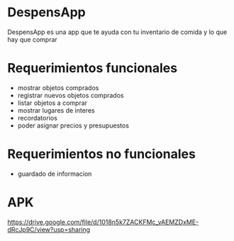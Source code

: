 # DespensApp
DespensApp es una app que te ayuda con tu inventario de comida y lo que hay que comprar

# Requerimientos funcionales
- mostrar objetos comprados
- registrar nuevos objetos comprados
- listar objetos a comprar
- mostrar lugares de interes
- recordatorios
- poder asignar precios y presupuestos
# Requerimientos no funcionales
- guardado de informacion
# APK
https://drive.google.com/file/d/1018n5k7ZACKFMc_vAEMZDxME-dRcJp9C/view?usp=sharing
